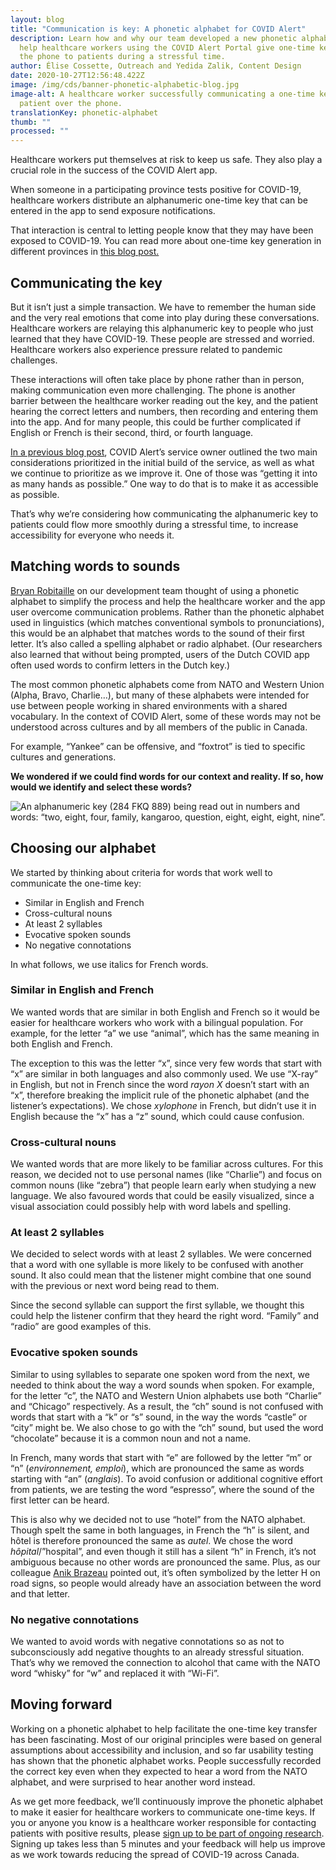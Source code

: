 ```yaml
---
layout: blog
title: "Communication is key: A phonetic alphabet for COVID Alert"
description: Learn how and why our team developed a new phonetic alphabet to
  help healthcare workers using the COVID Alert Portal give one-time keys over
  the phone to patients during a stressful time.
author: Élise Cossette, Outreach and Yedida Zalik, Content Design
date: 2020-10-27T12:56:48.422Z
image: /img/cds/banner-phonetic-alphabetic-blog.jpg
image-alt: A healthcare worker successfully communicating a one-time key to a
  patient over the phone.
translationKey: phonetic-alphabet
thumb: ""
processed: ""
---
```

Healthcare workers put themselves at risk to keep us safe. They also play a crucial role in the success of the COVID Alert app. 

When someone in a participating province tests positive for COVID-19, healthcare workers distribute an alphanumeric one-time key that can be entered in the app to send exposure notifications.

That interaction is central to letting people know that they may have been exposed to COVID-19. You can read more about one-time key generation in different provinces in [this blog post.](https://digital.canada.ca/2020/09/03/meeting-the-needs-of-healthcare-authorities-to-roll-out-covid-alert-across-canada/)

## Communicating the key

But it isn’t just a simple transaction. We have to remember the human side and the very real emotions that come into play during these conversations. Healthcare workers are relaying this alphanumeric key to people who just learned that they have COVID-19. These people are stressed and worried. Healthcare workers also experience pressure related to pandemic challenges. 

These interactions will often take place by phone rather than in person, making communication even more challenging. The phone is another barrier between the healthcare worker reading out the key, and the patient hearing the correct letters and numbers, then recording and entering them into the app. And for many people, this could be further complicated if English or French is their second, third, or fourth language. 

[In a previous blog post](https://digital.canada.ca/2020/10/02/building-an-effective-exposure-notification-service-like-covid-alert/), COVID Alert’s service owner outlined the two main considerations prioritized in the initial build of the service, as well as what we continue to prioritize as we improve it. One of those was “getting it into as many hands as possible.” One way to do that is to make it as accessible as possible. 

That’s why we’re considering how communicating the alphanumeric key to patients could flow more smoothly during a stressful time, to increase accessibility for everyone who needs it. 

## Matching words to sounds

[Bryan Robitaille](https://twitter.com/RobitailleBryan) on our development team thought of using a phonetic alphabet to simplify the process and help the healthcare worker and the app user overcome communication problems. Rather than the phonetic alphabet used in linguistics (which matches conventional symbols to pronunciations), this would be an alphabet that matches words to the sound of their first letter. It’s also called a spelling alphabet or radio alphabet. (Our researchers also learned that without being prompted, users of the Dutch COVID app often used words to confirm letters in the Dutch key.)  

The most common phonetic alphabets come from NATO and Western Union (Alpha, Bravo, Charlie…), but many of these alphabets were intended for use between people working in shared environments with a shared vocabulary. In the context of COVID Alert, some of these words may not be understood across cultures and by all members of the public in Canada. 

For example, “Yankee” can be offensive, and “foxtrot” is tied to specific cultures and generations. 

**We wondered if we could find words for our context and reality. If so, how would we identify and select these words?**

![An alphanumeric key (284 FKQ 889) being read out in numbers and words: “two, eight, four, family, kangaroo, question, eight, eight, eight, nine”.](/img/cds/blog-phonetic-en.jpg)

## Choosing our alphabet

We started by thinking about criteria for words that work well to communicate the one-time key:

* Similar in English and French
* Cross-cultural nouns
* At least 2 syllables
* Evocative spoken sounds
* No negative connotations 

In what follows, we use italics for French words.

### Similar in English and French

We wanted words that are similar in both English and French so it would be easier for healthcare workers who work with a bilingual population. For example, for the letter “a” we use “animal”, which has the same meaning in both English and French. 

The exception to this was the letter “x”, since very few words that start with “x” are similar in both languages and also commonly used. We use “X-ray” in English, but not in French since the word *rayon X* doesn’t start with an “x”, therefore breaking the implicit rule of the phonetic alphabet (and the listener’s expectations). We chose *xylophone* in French, but didn’t use it in English because the “x” has a “z” sound, which could cause confusion.

### Cross-cultural nouns

We wanted words that are more likely to be familiar across cultures. For this reason, we decided not to use personal names (like “Charlie”) and focus on common nouns (like “zebra”) that people learn early when studying a new language. We also favoured words that could be easily visualized, since a visual association could possibly help with word labels and spelling.

### At least 2 syllables

We decided to select words with at least 2 syllables. We were concerned that a word with one syllable is more likely to be confused with another sound. It also could mean that the listener might combine that one sound with the previous or next word being read to them.

Since the second syllable can support the first syllable, we thought this could help the listener confirm that they heard the right word. “Family” and “radio” are good examples of this.

### Evocative spoken sounds

Similar to using syllables to separate one spoken word from the next, we needed to think about the way a word sounds when spoken. For example, for the letter “c”, the NATO and Western Union alphabets use both “Charlie” and “Chicago” respectively. As a result, the “ch” sound is not confused with words that start with a “k” or “s” sound,  in the way the words “castle” or “city” might be. We also chose to go with the “ch” sound, but used the word “chocolate” because it is a common noun and not a name.

In French, many words that start with “e” are followed by the letter “m” or “n” (*environnement, emploi*), which are pronounced the same as words starting with “an” (*anglais*). To avoid confusion or additional cognitive effort from patients, we are testing the word “espresso”, where the sound of the first letter can be heard.

This is also why we decided not to use “hotel” from the NATO alphabet. Though spelt the same in both languages, in French the “h” is silent, and hôtel is therefore pronounced the same as *autel*. We chose the word *hôpital*/”hospital”, and even though it still has a silent “h” in French, it’s not ambiguous because no other words are pronounced the same. Plus, as our colleague [Anik Brazeau](https://twitter.com/BrazeauAnik) pointed out, it’s often symbolized by the letter H on road signs, so people would already have an association between the word and that letter.

### No negative connotations

We wanted to avoid words with negative connotations so as not to subconsciously add negative thoughts to an already stressful situation. That’s why we removed the connection to alcohol that came with the NATO word “whisky” for “w” and replaced it with “Wi-Fi”. 

## Moving forward

Working on a phonetic alphabet to help facilitate the one-time key transfer has been fascinating. Most of our original principles were based on general assumptions about accessibility and inclusion, and so far usability testing has shown that the phonetic alphabet works. People successfully recorded the correct key even when they expected to hear a word from the NATO alphabet, and were surprised to hear another word instead.

As we get more feedback, we’ll continuously improve the phonetic alphabet to make it easier for healthcare workers to communicate one-time keys. If you or anyone you know is a healthcare worker responsible for contacting patients with positive results, please [sign up to be part of ongoing research](https://digital.canada.ca/covid-alert-research-signup/). Signing up takes less than 5 minutes and your feedback will help us improve as we work towards reducing the spread of COVID-19 across Canada.